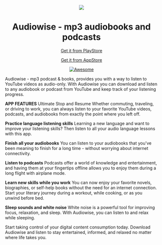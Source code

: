 <div align="center" style="width: 100%;">
<img src= "https://play-lh.googleusercontent.com/YhSVBCrxwr6uBJCUdKp6AJ4A89jnydaN4fJ4OCmviTCapXurnPYbTFetqqYQECWkuujf=w240-h480-rw"/>
</div>

<div align="center" style="width:100%">
  <h1 align="center">Audiowise - mp3 audiobooks and podcasts</h1>
</div>

<p align="center">
    <a href="https://play.google.com/store/apps/details?id=com.jauntymarble.game">Get it from PlayStore</a>
</p>
<p align="center">
    <a href="https://apps.apple.com/us/app/audiowise-mp3-podcast-books/id6621180222">Get it from AppStore</a>
</p>

<p align="center">
    <a href="https://github.com/sindresorhus/awesome-electron"><img alt="Awesome" src="https://cdn.rawgit.com/sindresorhus/awesome/d7305f38d29fed78fa85652e3a63e154dd8e8829/media/badge.svg"></a>
</p>

Audiowise - mp3 podcast & books, provides you with a way to listen to YouTube videos as audio-only. With Audiowise you can download and listen to any audiobook or podcast from YouTube and keep track of your listening progress.

**APP FEATURES**
Ultimate Stop and Resume
Whether commuting, traveling, or driving to work, you can always listen to your favorite YouTube videos, podcasts, and audiobooks from exactly the point where you left off.

**Practice language listening skills**
Learning a new language and want to improve your listening skills? Then listen to all your audio language lessons with this app. 

**Finish all your audiobooks**
You can listen to your audiobooks that you've been meaning to finish for a long time -  without worrying about internet connectivity. 

**Listen to podcasts**
Podcasts offer a world of knowledge and entertainment, and having them at your fingertips offline allows you to enjoy them during a long flight with airplane mode.

**Learn new skills while you work**
You can now enjoy your favorite novels, biographies, or self-help books without the need for an internet connection.  Start your literary journey during a workout, while cooking, or as you unwind before bed.

**Sleep sounds and white noise**
White noise is a powerful tool for improving focus, relaxation, and sleep. 
With Audiowise, you can listen to and relax while sleeping. 

Start taking control of your digital content consumption today. Download Audiowise and listen to stay entertained, informed, and relaxed no matter where life takes you.

